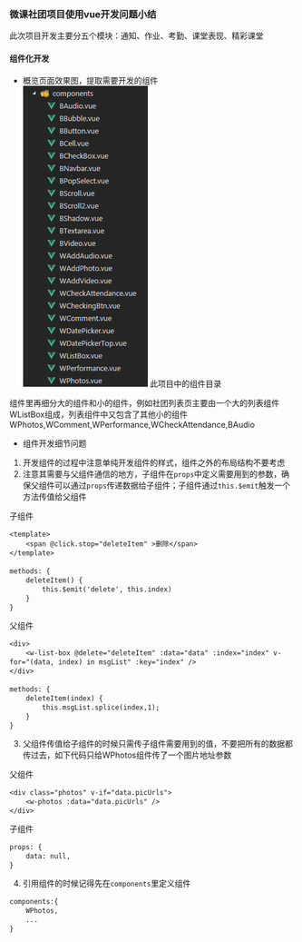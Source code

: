 ### 微课社团项目使用vue开发问题小结  
此次项目开发主要分五个模块：通知、作业、考勤、课堂表现、精彩课堂
#### 组件化开发
- 概览页面效果图，提取需要开发的组件  
![组件图片](images/weike-vue/img01.png)  此项目中的组件目录  

组件里再细分大的组件和小的组件，例如社团列表页主要由一个大的列表组件WListBox组成，列表组件中又包含了其他小的组件WPhotos,WComment,WPerformance,WCheckAttendance,BAudio  

- 组件开发细节问题  
1. 开发组件的过程中注意单纯开发组件的样式，组件之外的布局结构不要考虑  
2. 注意其需要与父组件通信的地方，子组件在`props`中定义需要用到的参数，确保父组件可以通过`props`传递数据给子组件；子组件通过`this.$emit`触发一个方法传值给父组件 

子组件
```
<template>
    <span @click.stop="deleteItem" >删除</span>
</template>

methods: {
    deleteItem() {
        this.$emit('delete', this.index)
    }
}
```  
父组件
```
<div>
    <w-list-box @delete="deleteItem" :data="data" :index="index" v-for="(data, index) in msgList" :key="index" />
</div>

methods: {
    deleteItem(index) {
        this.msgList.splice(index,1);
    }
}
```
3. 父组件传值给子组件的时候只需传子组件需要用到的值，不要把所有的数据都传过去，如下代码只给WPhotos组件传了一个图片地址参数

父组件
```  
<div class="photos" v-if="data.picUrls">
    <w-photos :data="data.picUrls" />
</div>
```       
子组件  
``` 
props: {
    data: null,
}
``` 

4. 引用组件的时候记得先在`components`里定义组件  
```  
components:{
    WPhotos,
    ...
}
```  

